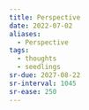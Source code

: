 ```yaml
---
title: Perspective
date: 2022-07-02
aliases:
  - Perspective
tags:
  - thoughts
  - seedlings
sr-due: 2027-08-22
sr-interval: 1045
sr-ease: 250
---
```

